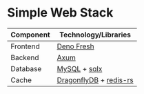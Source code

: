 # Simple Web Stack

| Component | Technology/Libraries |
|---|---|
| Frontend | [Deno Fresh](https://fresh.deno.dev/) |
| Backend | [Axum](https://docs.rs/axum/latest/axum/) |
| Database | [MySQL](https://www.mysql.com/) + [sqlx](https://github.com/launchbadge/sqlx) |
| Cache | [DragonflyDB](https://www.dragonflydb.io/) + [redis-rs](https://github.com/redis-rs/redis-rs) |
